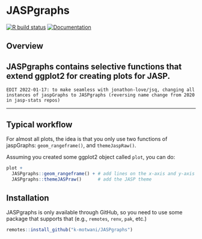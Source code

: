 # JASPgraphs

[![R build status](https://github.com/jasp-stats/jaspGraphs/workflows/R-CMD-check/badge.svg)](https://github.com/jasp-stats/jaspGraphs/actions)
[![Documentation](https://img.shields.io/badge/doc-latest-blue.svg)](https://vandenman.github.io/jaspGraphs)


## Overview

JASPgraphs contains selective functions that extend ggplot2 for creating plots for JASP.
--------
	EDIT 2022-01-17: to make seamless with jonathon-love/jsq, changing all instances of jaspGraphs to JASPgraphs (reversing name change from 2020 in jasp-stats repos)
--------

## Typical workflow

For almost all plots, the idea is that you only use two functions of jaspGraphs: `geom_rangeframe()`, and `themeJaspRaw()`.

Assuming you created some ggplot2 object called `plot`, you can do:
```r
plot +
  JASPgraphs::geom_rangeframe() + # add lines on the x-axis and y-axis
  JASPgraphs::themeJASPraw()      # add the JASP theme
```

## Installation
JASPgraphs is only available through GitHub, so you need to use some package that supports that (e.g., `remotes`, `renv`, `pak`, etc.)
```r
remotes::install_github("k-motwani/JASPgraphs")
```

